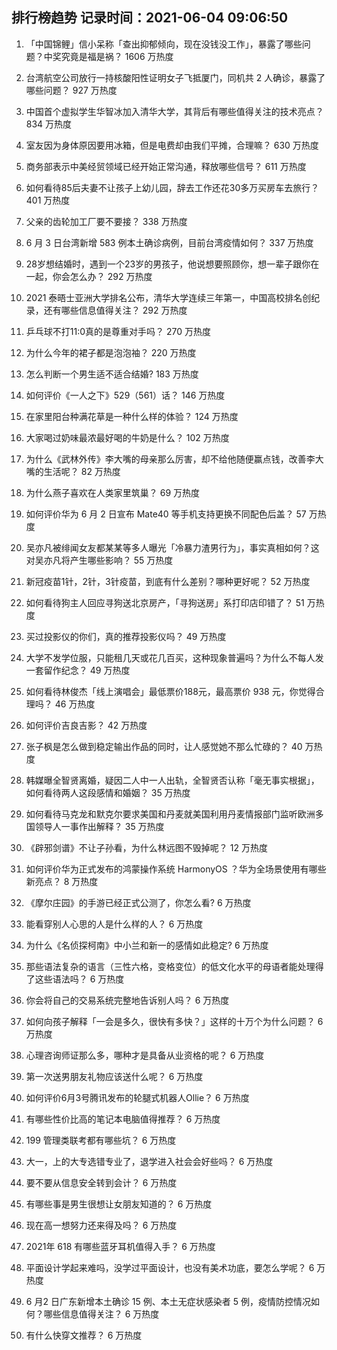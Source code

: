 
## 排行榜趋势 记录时间：2021-06-04 09:06:50
  
  1. 「中国锦鲤」信小呆称「查出抑郁倾向，现在没钱没工作」，暴露了哪些问题？中奖究竟是福是祸？ 1606 万热度
    
  2. 台湾航空公司放行一持核酸阳性证明女子飞抵厦门，同机共 2 人确诊，暴露了哪些问题？ 927 万热度
    
  3. 中国首个虚拟学生华智冰加入清华大学，其背后有哪些值得关注的技术亮点？ 834 万热度
    
  4. 室友因为身体原因要用冰箱，但是电费却由我们平摊，合理嘛？ 630 万热度
    
  5. 商务部表示中美经贸领域已经开始正常沟通，释放哪些信号？ 611 万热度
    
  6. 如何看待85后夫妻不让孩子上幼儿园，辞去工作还花30多万买房车去旅行？ 401 万热度
    
  7. 父亲的齿轮加工厂要不要接？ 338 万热度
    
  8. 6 月 3 日台湾新增 583 例本土确诊病例，目前台湾疫情如何？ 337 万热度
    
  9. 28岁想结婚时，遇到一个23岁的男孩子，他说想要照顾你，想一辈子跟你在一起，你会怎么办？ 292 万热度
    
  10. 2021 泰晤士亚洲大学排名公布，清华大学连续三年第一，中国高校排名创纪录，还有哪些信息值得关注？ 292 万热度
    
  11. 乒乓球不打11:0真的是尊重对手吗？ 270 万热度
    
  12. 为什么今年的裙子都是泡泡袖？ 220 万热度
    
  13. 怎么判断一个男生适不适合结婚? 183 万热度
    
  14. 如何评价《一人之下》529（561）话？ 146 万热度
    
  15. 在家里阳台种满花草是一种什么样的体验？ 124 万热度
    
  16. 大家喝过奶味最浓最好喝的牛奶是什么？ 102 万热度
    
  17. 为什么《武林外传》李大嘴的母亲那么厉害，却不给他随便赢点钱，改善李大嘴的生活呢？ 82 万热度
    
  18. 为什么燕子喜欢在人类家里筑巢？ 69 万热度
    
  19. 如何评价华为 6 月 2 日宣布 Mate40 等手机支持更换不同配色后盖？ 57 万热度
    
  20. 吴亦凡被绯闻女友都某某等多人曝光「冷暴力渣男行为」，事实真相如何？这对吴亦凡将产生哪些影响？ 55 万热度
    
  21. 新冠疫苗1针，2针，3针疫苗，到底有什么差别？哪种更好呢？ 52 万热度
    
  22. 如何看待狗主人回应寻狗送北京房产，「寻狗送房」系打印店印错了？ 51 万热度
    
  23. 买过投影仪的你们，真的推荐投影仪吗？ 49 万热度
    
  24. 大学不发学位服，只能租几天或花几百买，这种现象普遍吗？为什么不每人发一套留作纪念？ 49 万热度
    
  25. 如何看待林俊杰「线上演唱会」最低票价188元，最高票价 938 元，你觉得合理吗？ 46 万热度
    
  26. 如何评价吉良吉影？ 42 万热度
    
  27. 张子枫是怎么做到稳定输出作品的同时，让人感觉她不那么忙碌的？ 40 万热度
    
  28. 韩媒曝全智贤离婚，疑因二人中一人出轨，全智贤否认称「毫无事实根据」，如何看待两人这段感情和婚姻？ 35 万热度
    
  29. 如何看待马克龙和默克尔要求美国和丹麦就美国利用丹麦情报部门监听欧洲多国领导人一事作出解释？ 35 万热度
    
  30. 《辟邪剑谱》不让子孙看，为什么林远图不毁掉呢？ 12 万热度
    
  31. 如何评价华为正式发布的鸿蒙操作系统 HarmonyOS ？华为全场景使用有哪些新亮点？ 8 万热度
    
  32. 《摩尔庄园》的手游已经正式公测了，你怎么看? 6 万热度
    
  33. 能看穿别人心思的人是什么样的人？ 6 万热度
    
  34. 为什么《名侦探柯南》中小兰和新一的感情如此稳定? 6 万热度
    
  35. 那些语法复杂的语言（三性六格，变格变位）的低文化水平的母语者能处理得了这些语法吗？ 6 万热度
    
  36. 你会将自己的交易系统完整地告诉别人吗？ 6 万热度
    
  37. 如何向孩子解释「一会是多久，很快有多快？」这样的十万个为什么问题？ 6 万热度
    
  38. 心理咨询师证那么多，哪种才是具备从业资格的呢？ 6 万热度
    
  39. 第一次送男朋友礼物应该送什么呢？ 6 万热度
    
  40. 如何评价6月3号腾讯发布的轮腿式机器人Ollie？ 6 万热度
    
  41. 有哪些性价比高的笔记本电脑值得推荐？ 6 万热度
    
  42. 199 管理类联考都有哪些坑？ 6 万热度
    
  43. 大一，上的大专选错专业了，退学进入社会会好些吗？ 6 万热度
    
  44. 要不要从信息安全转到会计？ 6 万热度
    
  45. 有哪些事是男生很想让女朋友知道的？ 6 万热度
    
  46. 现在高一想努力还来得及吗？ 6 万热度
    
  47. 2021年 618 有哪些蓝牙耳机值得入手？ 6 万热度
    
  48. 平面设计学起来难吗，没学过平面设计，也没有美术功底，要怎么学呢？ 6 万热度
    
  49. 6 月2 日广东新增本土确诊 15 例、本土无症状感染者 5 例，疫情防控情况如何？哪些信息值得关注？ 6 万热度
    
  50. 有什么快穿文推荐？ 6 万热度
    
